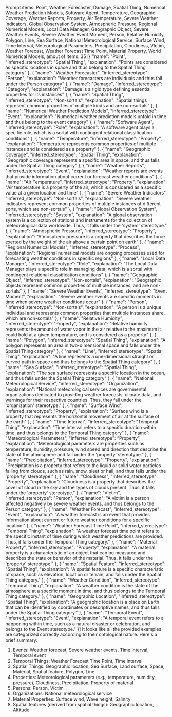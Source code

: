 Prompt items: 
Point, Weather Forecaster, Damage, Spatial Thing, Numerical Weather Prediction Models, Software Agent, Temperature, Geographic Coverage, Weather Reports, Property, Air Temperature, Severe Weather Indicators, Global Observation System, Atmospheric Pressure, Regional Numerical Models, Local Data Manager, Geographic Object, Severe Weather Events, Severe Weather Event Moment, Person, Relative Humidity, Polygon, Line, Sea Surface, National Meteorological Service, Surface Wind, Time Interval, Meteorological Parameters, Precipitation, Cloudiness, VIctim, Weather Forecast, Weather Forecast Time Point, Material Property, World Numerical Models, 
amout of items: 35
 [{
    "name": "Point",
    "inferred_stereotype": "Spatial Thing",
    "explanation": "Points are considered as specific locations in space and thus belong to the Spatial Thing category"
}, {
    "name": "Weather Forecaster",
    "inferred_stereotype": "Person",
    "explanation": "Weather forecasters are individuals and thus fall under the Person category"
}, {
    "name": "Damage",
    "inferred_stereotype": "Category",
    "explanation": "Damage is a rigid type defining essential properties for its instances"
}, {
    "name": "Spatial Thing",
    "inferred_stereotype": "Non-sortals",
    "explanation": "Spatial things represent common properties of multiple kinds and are non-sortals"
}, {
    "name": "Numerical Weather Prediction Models",
    "inferred_stereotype": "Event",
    "explanation": "Numerical weather prediction models unfold in time and thus belong to the event category"
}, {
    "name": "Software Agent",
    "inferred_stereotype": "Role",
    "explanation": "A software agent plays a specific role, which is a sortal with contingent relational classification conditions"
}, {
    "name": "Temperature",
    "inferred_stereotype": "Property",
    "explanation": "Temperature represents common properties of multiple instances and is considered as a property"
}, {
    "name": "Geographic Coverage",
    "inferred_stereotype": "Spatial Thing",
    "explanation": "Geographic coverage represents a specific area in space, and thus falls under the Spatial Thing category"
}, {
    "name": "Weather Reports",
    "inferred_stereotype": "Event",
    "explanation": "Weather reports are events that provide information about current or forecast weather conditions"
}, {
    "name": "Air Temperature",
    "inferred_stereotype": "Property",
    "explanation": "Air temperature is a property of the air, which is considered as a specific value at a given location and time"
}, {
    "name": "Severe Weather Indicators",
    "inferred_stereotype": "Non-sortals",
    "explanation": "Severe weather indicators represent common properties of multiple instances of different sorts, which are non-sortals"
}, {
    "name": "Global Observation System",
    "inferred_stereotype": "System",
    "explanation": "A global observation system is a collection of stations and instruments for the collection of meteorological data worldwide. Thus, it falls under the 'system' stereotype."
}, {
    "name": "Atmospheric Pressure",
    "inferred_stereotype": "Property",
    "explanation": "Atmospheric pressure is a property that describes the force exerted by the weight of the air above a certain point on earth"
}, {
    "name": "Regional Numerical Models",
    "inferred_stereotype": "Process",
    "explanation": "Regional numerical models are ongoing processes used for forecasting weather conditions in specific regions"
}, {
    "name": "Local Data Manager",
    "inferred_stereotype": "Role",
    "explanation": "The Local Data Manager plays a specific role in managing data, which is a sortal with contingent relational classification conditions"
}, {
    "name": "Geographic Object",
    "inferred_stereotype": "Non-sortals",
    "explanation": "Geographic objects represent common properties of multiple instances, and are non-sortals"
}, {
    "name": "Severe Weather Events",
    "inferred_stereotype": "Event Moment",
    "explanation": "Severe weather events are specific moments in time when severe weather conditions occur"
}, {
    "name": "Person",
    "inferred_stereotype": "Non-sortals",
    "explanation": "A person is a unique individual and represents common properties that multiple instances share, which are non-sortals"
}, {
    "name": "Relative Humidity",
    "inferred_stereotype": "Property",
    "explanation": "Relative humidity represents the amount of water vapor in the air relative to the maximum it could hold at a given temperature, and is considered as a property"
}, {
    "name": "Polygon",
    "inferred_stereotype": "Spatial Thing",
    "explanation": "A polygon represents an area in two-dimensional space and falls under the Spatial Thing category"
}, {
    "name": "Line",
    "inferred_stereotype": "Spatial Thing",
    "explanation": "A line represents a one-dimensional straight or curved path in space and thus belongs to the Spatial Thing category"
}, {
    "name": "Sea Surface",
    "inferred_stereotype": "Spatial Thing",
    "explanation": "The sea surface represents a specific location in the ocean, and thus falls under the Spatial Thing category"
}, {
    "name": "National Meteorological Service",
    "inferred_stereotype": "Organization",
    "explanation": "National meteorological services are governmental organizations dedicated to providing weather forecasts, climate data, and warnings for their respective countries. Thus, they fall under the 'organization' stereotype."
}, {
    "name": "Surface Wind",
    "inferred_stereotype": "Property",
    "explanation": "Surface wind is a property that represents the horizontal movement of air at the surface of the earth"
}, {
    "name": "Time Interval",
    "inferred_stereotype": "Temporal Thing",
    "explanation": "Time interval refers to a specific duration within time, and thus belongs to the Temporal Thing category"
}, {
    "name": "Meteorological Parameters",
    "inferred_stereotype": "Property",
    "explanation": "Meteorological parameters are properties such as temperature, humidity, pressure, wind speed and direction that describe the state of the atmosphere and fall under the 'property' stereotype."
}, {
    "name": "Precipitation",
    "inferred_stereotype": "Property",
    "explanation": "Precipitation is a property that refers to the liquid or solid water particles falling from clouds, such as rain, snow, sleet or hail, and thus falls under the 'property' stereotype."
}, {
    "name": "Cloudiness",
    "inferred_stereotype": "Property",
    "explanation": "Cloudiness is a property that describes the cover of cloud in the sky and the types of clouds present. Thus, it falls under the 'property' stereotype."
}, {
    "name": "Victim",
    "inferred_stereotype": "Person",
    "explanation": "A victim is a person affected negatively by severe weather events, and thus belongs to the Person category"
}, {
    "name": "Weather Forecast",
    "inferred_stereotype": "Event",
    "explanation": "A weather forecast is an event that provides information about current or future weather conditions for a specific location."
}, {
    "name": "Weather Forecast Time Point",
    "inferred_stereotype": "Temporal Thing",
    "explanation": "A weather forecast time point refers to the specific instant of time during which weather predictions are provided. Thus, it falls under the Temporal Thing category."
}, {
    "name": "Material Property",
    "inferred_stereotype": "Property",
    "explanation": "A material property is a characteristic of an object that can be measured and describes the state or behavior of the material. Thus, it falls under the 'property' stereotype."
}, {
    "name": "Spatial Feature",
    "inferred_stereotype": "Spatial Thing",
    "explanation": "A spatial feature is a specific characteristic of space, such as elevation, location or terrain, and falls under the Spatial Thing category."
}, {
    "name": "Weather Condition",
    "inferred_stereotype": "Temporal Thing",
    "explanation": "A weather condition is the state of the atmosphere at a specific moment in time, and thus belongs to the Temporal Thing category."
}, {
    "name": "Geographic Location",
    "inferred_stereotype": "Spatial Thing",
    "explanation": "A geographic location is a place on Earth that can be identified by coordinates or descriptive names, and thus falls under the Spatial Thing category."
}, {
    "name": "Temporal Event",
    "inferred_stereotype": "Event",
    "explanation": "A temporal event refers to a happening within time, such as a natural disaster or celebration, and belongs to the Event stereotype."
}]
It looks like all the provided examples are categorized correctly according to their ontological nature. Here's a brief summary:
1. Events: Weather forecast, Severe weather events, Time interval, Temporal event
2. Temporal Things: Weather Forecast Time Point, Time interval
3. Spatial Things: Geographic location, Sea Surface, Land surface, Space, Material, Spatial feature, Polygon, Line
4. Properties: Meteorological parameters (e.g., temperature, humidity, pressure), Cloudiness, Precipitation, Property of material
5. Persons: Person, Victim
6. Organizations: National meteorological service
7. Material Properties: Surface wind, Wave height, Salinity
8. Spatial features (derived from spatial things): Geographic location, Altitude
